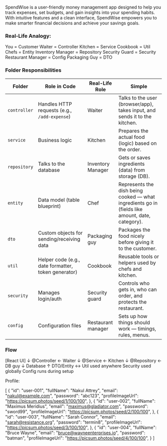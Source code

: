 SpendWise is a user-friendly money management app designed to help you track expenses, set budgets, and gain insights into your spending habits. With intuitive features and a clean interface,
SpendWise empowers you to make smarter financial decisions and achieve your savings goals.

### Real-Life Analogy:

You = Customer
Waiter = Controller
Kitchen = Service
Cookbook = Util
Chefs = Entity
Inventory Manager = Repository
Security Guard = Security
Restaurant Manager = Config
Packaging Guy = DTO

### Folder Responsibilities

| Folder       | Role in Code                                        | Real-Life Role     | Simple                                                                                          |
| ------------ | --------------------------------------------------- | ------------------ | ----------------------------------------------------------------------------------------------- |
| `controller` | Handles HTTP requests (e.g., `/add-expense`)        | Waiter             | Talks to the user (browser/app), takes input, and sends it to the kitchen.                      |
| `service`    | Business logic                                      | Kitchen            | Prepares the actual food (logic) based on the order.                                            |
| `repository` | Talks to the database                               | Inventory Manager  | Gets or saves ingredients (data) from storage (DB).                                             |
| `entity`     | Data model (table blueprint)                        | Chef               | Represents the dish being cooked — what ingredients go in (fields like amount, date, category). |
| `dto`        | Custom objects for sending/receiving data           | Packaging guy      | Packages the food nicely before giving it to the customer.                                      |
| `util`       | Helper code (e.g., date formatter, token generator) | Cookbook           | Reusable tools or helpers used by chefs and kitchen.                                            |
| `security`   | Manages login/auth                                  | Security guard     | Controls who gets in, who can order, and protects the restaurant.                               |
| `config`     | Configuration files                                 | Restaurant manager | Sets up how things should work — timings, rules, menus.                                         |

### Flow

[React UI]
↓
@Controller ← Waiter
↓
@Service ← Kitchen
↓
@Repository ← DB guy
↓
Database
↑
DTO/Entity ↔ Util used anywhere
Security used globally
Config runs during setup



Profile:

[
  {
    "id": "user-001",
    "fullName": "Nakul Attrey",
    "email": "nakul@example.com",
    "password": "abc123",
    "profileImageUrl": "https://picsum.photos/seed/1/100/100",
  },
  {
    "id": "user-002",
    "fullName": "Maximus Meridius",
    "email": "maximus@gladiator.com",
    "password": "sword99",
    "profileImageUrl": "https://picsum.photos/seed/2/100/100",
  },
  {
    "id": "user-003",
    "fullName": "Sarah Connor",
    "email": "sarah@resistance.org",
    "password": "termin8",
    "profileImageUrl": "https://picsum.photos/seed/3/100/100",
  },
  {
    "id": "user-004",
    "fullName": "Bruce Wayne",
    "email": "bruce@wayneenterprises.io",
    "password": "batman",
    "profileImageUrl": "https://picsum.photos/seed/4/100/100",
  }
]
